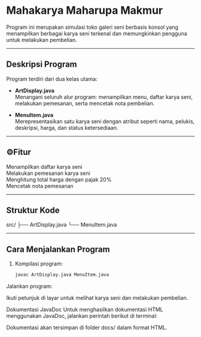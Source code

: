 # Mahakarya Maharupa Makmur

Program ini merupakan simulasi toko galeri seni berbasis konsol yang menampilkan berbagai karya seni terkenal dan memungkinkan pengguna untuk melakukan pembelian.

---

## Deskripsi Program

Program terdiri dari dua kelas utama:

- **ArtDisplay.java**  
  Menangani seluruh alur program: menampilkan menu, daftar karya seni, melakukan pemesanan, serta mencetak nota pembelian.

- **MenuItem.java**  
  Merepresentasikan satu karya seni dengan atribut seperti nama, pelukis, deskripsi, harga, dan status ketersediaan.

---

## ⚙Fitur

Menampilkan daftar karya seni  
Melakukan pemesanan karya seni  
Menghitung total harga dengan pajak 20%  
Mencetak nota pemesanan

---

## Struktur Kode

src/
├── ArtDisplay.java
└── MenuItem.java

---

## Cara Menjalankan Program

1. Kompilasi program:
   ```bash
   javac ArtDisplay.java MenuItem.java
Jalankan program:

Ikuti petunjuk di layar untuk melihat karya seni dan melakukan pembelian.

Dokumentasi JavaDoc
Untuk menghasilkan dokumentasi HTML menggunakan JavaDoc, jalankan perintah berikut di terminal:

Dokumentasi akan tersimpan di folder docs/ dalam format HTML.